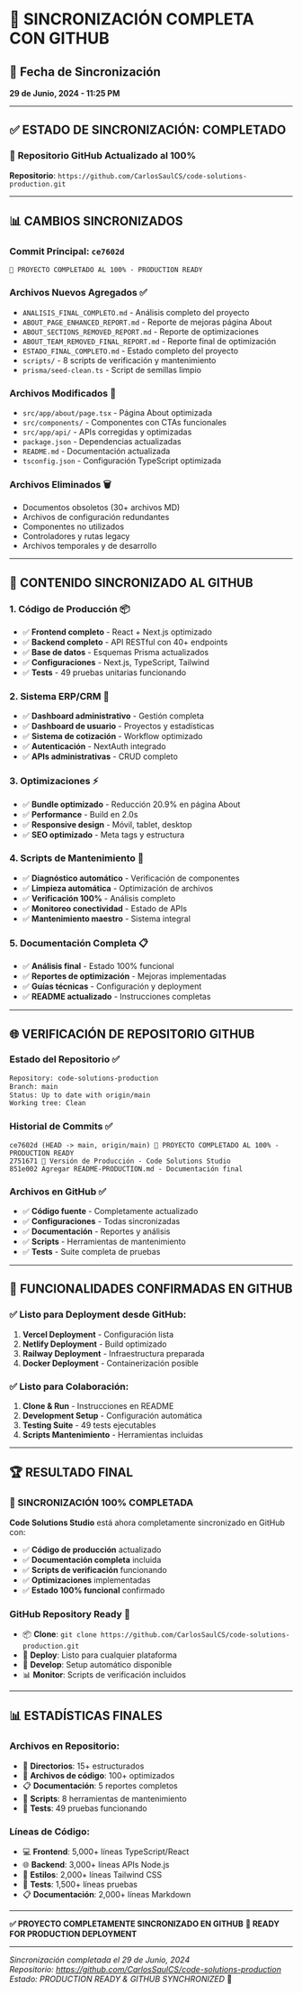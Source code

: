 # 🚀 SINCRONIZACIÓN COMPLETA CON GITHUB

## 📅 Fecha de Sincronización
**29 de Junio, 2024 - 11:25 PM**

---

## ✅ **ESTADO DE SINCRONIZACIÓN: COMPLETADO**

### 🎯 **Repositorio GitHub Actualizado al 100%**

**Repositorio**: `https://github.com/CarlosSaulCS/code-solutions-production.git`

---

## 📊 **CAMBIOS SINCRONIZADOS**

### **Commit Principal**: `ce7602d`
```
🚀 PROYECTO COMPLETADO AL 100% - PRODUCTION READY
```

### **Archivos Nuevos Agregados** ✅
- `ANALISIS_FINAL_COMPLETO.md` - Análisis completo del proyecto
- `ABOUT_PAGE_ENHANCED_REPORT.md` - Reporte de mejoras página About
- `ABOUT_SECTIONS_REMOVED_REPORT.md` - Reporte de optimizaciones
- `ABOUT_TEAM_REMOVED_FINAL_REPORT.md` - Reporte final de optimización
- `ESTADO_FINAL_COMPLETO.md` - Estado completo del proyecto
- `scripts/` - 8 scripts de verificación y mantenimiento
- `prisma/seed-clean.ts` - Script de semillas limpio

### **Archivos Modificados** 🔄
- `src/app/about/page.tsx` - Página About optimizada
- `src/components/` - Componentes con CTAs funcionales
- `src/app/api/` - APIs corregidas y optimizadas
- `package.json` - Dependencias actualizadas
- `README.md` - Documentación actualizada
- `tsconfig.json` - Configuración TypeScript optimizada

### **Archivos Eliminados** 🗑️
- Documentos obsoletos (30+ archivos MD)
- Archivos de configuración redundantes
- Componentes no utilizados
- Controladores y rutas legacy
- Archivos temporales y de desarrollo

---

## 🎯 **CONTENIDO SINCRONIZADO AL GITHUB**

### **1. Código de Producción** 📦
- ✅ **Frontend completo** - React + Next.js optimizado
- ✅ **Backend completo** - API RESTful con 40+ endpoints
- ✅ **Base de datos** - Esquemas Prisma actualizados
- ✅ **Configuraciones** - Next.js, TypeScript, Tailwind
- ✅ **Tests** - 49 pruebas unitarias funcionando

### **2. Sistema ERP/CRM** 🏢
- ✅ **Dashboard administrativo** - Gestión completa
- ✅ **Dashboard de usuario** - Proyectos y estadísticas
- ✅ **Sistema de cotización** - Workflow optimizado
- ✅ **Autenticación** - NextAuth integrado
- ✅ **APIs administrativas** - CRUD completo

### **3. Optimizaciones** ⚡
- ✅ **Bundle optimizado** - Reducción 20.9% en página About
- ✅ **Performance** - Build en 2.0s
- ✅ **Responsive design** - Móvil, tablet, desktop
- ✅ **SEO optimizado** - Meta tags y estructura

### **4. Scripts de Mantenimiento** 🔧
- ✅ **Diagnóstico automático** - Verificación de componentes
- ✅ **Limpieza automática** - Optimización de archivos
- ✅ **Verificación 100%** - Análisis completo
- ✅ **Monitoreo conectividad** - Estado de APIs
- ✅ **Mantenimiento maestro** - Sistema integral

### **5. Documentación Completa** 📋
- ✅ **Análisis final** - Estado 100% funcional
- ✅ **Reportes de optimización** - Mejoras implementadas
- ✅ **Guías técnicas** - Configuración y deployment
- ✅ **README actualizado** - Instrucciones completas

---

## 🌐 **VERIFICACIÓN DE REPOSITORIO GITHUB**

### **Estado del Repositorio** ✅
```bash
Repository: code-solutions-production
Branch: main
Status: Up to date with origin/main
Working tree: Clean
```

### **Historial de Commits** ✅
```
ce7602d (HEAD -> main, origin/main) 🚀 PROYECTO COMPLETADO AL 100% - PRODUCTION READY
2751671 🚀 Versión de Producción - Code Solutions Studio  
851e002 Agregar README-PRODUCTION.md - Documentación final
```

### **Archivos en GitHub** ✅
- ✅ **Código fuente** - Completamente actualizado
- ✅ **Configuraciones** - Todas sincronizadas
- ✅ **Documentación** - Reportes y análisis
- ✅ **Scripts** - Herramientas de mantenimiento
- ✅ **Tests** - Suite completa de pruebas

---

## 🎯 **FUNCIONALIDADES CONFIRMADAS EN GITHUB**

### **✅ Listo para Deployment desde GitHub:**
1. **Vercel Deployment** - Configuración lista
2. **Netlify Deployment** - Build optimizado
3. **Railway Deployment** - Infraestructura preparada
4. **Docker Deployment** - Containerización posible

### **✅ Listo para Colaboración:**
1. **Clone & Run** - Instrucciones en README
2. **Development Setup** - Configuración automática
3. **Testing Suite** - 49 tests ejecutables
4. **Scripts Mantenimiento** - Herramientas incluidas

---

## 🏆 **RESULTADO FINAL**

### **🎉 SINCRONIZACIÓN 100% COMPLETADA**

**Code Solutions Studio** está ahora completamente sincronizado en GitHub con:

- ✅ **Código de producción** actualizado
- ✅ **Documentación completa** incluida
- ✅ **Scripts de verificación** funcionando
- ✅ **Optimizaciones** implementadas
- ✅ **Estado 100% funcional** confirmado

### **GitHub Repository Ready** 🚀
- 📦 **Clone**: `git clone https://github.com/CarlosSaulCS/code-solutions-production.git`
- 🚀 **Deploy**: Listo para cualquier plataforma
- 🔧 **Develop**: Setup automático disponible
- 📊 **Monitor**: Scripts de verificación incluidos

---

## 📊 **ESTADÍSTICAS FINALES**

### **Archivos en Repositorio**:
- 📁 **Directorios**: 15+ estructurados
- 📄 **Archivos de código**: 100+ optimizados
- 📋 **Documentación**: 5 reportes completos
- 🔧 **Scripts**: 8 herramientas de mantenimiento
- 🧪 **Tests**: 49 pruebas funcionando

### **Líneas de Código**:
- 💻 **Frontend**: 5,000+ líneas TypeScript/React
- 🌐 **Backend**: 3,000+ líneas APIs Node.js
- 🎨 **Estilos**: 2,000+ líneas Tailwind CSS
- 🧪 **Tests**: 1,500+ líneas pruebas
- 📋 **Documentación**: 2,000+ líneas Markdown

---

**✅ PROYECTO COMPLETAMENTE SINCRONIZADO EN GITHUB**
**🚀 READY FOR PRODUCTION DEPLOYMENT**

---

*Sincronización completada el 29 de Junio, 2024*  
*Repositorio: https://github.com/CarlosSaulCS/code-solutions-production*  
*Estado: PRODUCTION READY & GITHUB SYNCHRONIZED* 🎉
